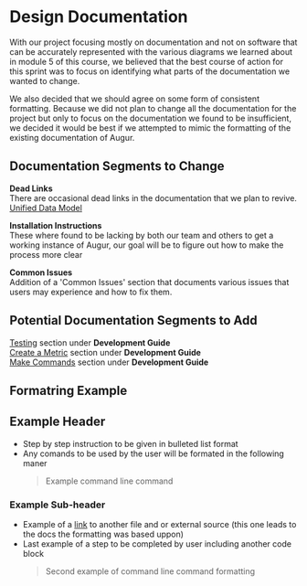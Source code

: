 # Design Documentation

With our project focusing mostly on documentation and not on software that can be accurately represented with the various diagrams we learned about in module 5 of this course, we believed that the best course of action for this sprint was to focus on identifying what parts of the documentation we wanted to change.

We also decided that we should agree on some form of consistent formatting. Because we did not plan to change all the documentation for the project but only to focus on the documentation we found to be insufficient, we decided it would be best if we attempted to mimic the formatting of the existing documentation of Augur.

## Documentation Segments to Change
**Dead Links**  
There are occasional dead links in the documentation that we plan to revive.  
[Unified Data Model](https://oss-augur.readthedocs.io/en/main/schema/data-model.html)

**Installation Instructions**  
These where found to be lacking by both our team and others to get a working instance of Augur, our goal will be to figure out how to make the process more clear

**Common Issues**  
Addition of a 'Common Issues' section that documents various issues that users may experience and how to fix them.
## Potential Documentation Segments to Add
[Testing](https://oss-augur.readthedocs.io/en/main/development-guide/testing/toc.html) section under **Development Guide**  
[Create a Metric](https://oss-augur.readthedocs.io/en/main/development-guide/create-a-metric/toc.html) section under **Development Guide**  
[Make Commands](https://oss-augur.readthedocs.io/en/main/development-guide/make/toc.html) section under **Development Guide**  
## Formatring Example

## Example Header
- Step by step instruction to be given in bulleted list format
- Any comands to be used by the user will be formated in the following maner 
  > Example command line command

### Example Sub-header

- Example of a [link](https://oss-augur.readthedocs.io/en/main/quick-start.html) to another file and or external source (this one leads to the docs the formatting was based uppon)
- Last example of a step to be completed by user including another code block
  > Second example of command line command formatting

